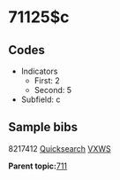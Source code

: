 # 71125$c

## Codes

-   Indicators
    -   First: 2
    -   Second: 5
-   Subfield: c

## Sample bibs

8217412 [Quicksearch](https://search.library.yale.edu/catalog/8217412) [VXWS](http://prodorbis.library.yale.edu:7014/vxws/GetHoldingsService?bibId=8217412)

**Parent topic:**[711](../../tags/711/711.md)

